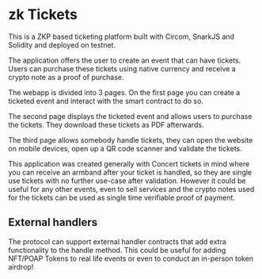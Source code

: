 # zk Tickets

This is a ZKP based ticketing platform built with Circom, SnarkJS and Solidity and deployed on testnet.

The application offers the user to create an event that can have tickets. Users can purchase these tickets using native currency and receive a crypto note as a proof of purchase.

The webapp is divided into 3 pages.
On the first page you can create a ticketed event and interact with the smart contract to do so.

The second page displays the ticketed event and allows users to purchase the tickets. They download these tickets as PDF afterwards.

The third page allows somebody handle tickets, they can open the website on mobile devices, open up a QR code scanner and validate the tickets.

This application was created generally with Concert tickets in mind where you can receive an armband after your ticket is handled, so they are single use tickets with no further use-case after validation. However it could be useful for any other events, even to sell services and the crypto notes used for the tickets can be used as single time verifiable proof of payment.


## External handlers

The protocol can support external handler contracts that add extra functionality to the handle method. 
This could be useful for adding NFT/POAP Tokens to real life events or even to conduct an in-person token airdrop!